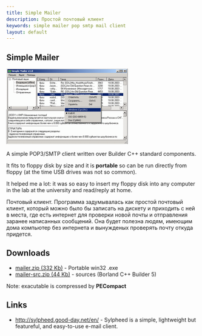 ```yaml
---
title: Simple Mailer
description: Простой почтовый клиент
keywords: simple mailer pop smtp mail client
layout: default
---
```


Simple Mailer
--
![Simple mailer screenshot](img/mailer.gif)

A simple POP3/SMTP client written over Builder C++ standard components.

It fits to floppy disk by size and it is **portable** so can be run
directly from floppy (at the time USB drives was not so common).

It helped me a lot: it was so easy to insert my floppy disk into any
computer in the lab at the university and read/reply at home.

Почтовый клиент. Программа задумывалась как простой почтовый клиент, который
можно было бы записать на дискету и приходить с ней в места, где есть интернет
для проверки новой почты и отправления заранее написанных сообщений. Она будет
полезна людям, имеющим дома компьютер без интернета и вынужденых проверять почту
откуда придется.

## Downloads
 - <a href="../files/mailer.zip">mailer.zip (332 Kb)</a>  - Portable win32 .exe
 - <a href="../files/mailer-src.zip">mailer-src.zip (44 Kb)</a> - sources (Borland C++ Builder 5)

  Note: exacutable is compressed by **PECompact**

## Links
 - <a href="http://sylpheed.good-day.net/en/">http://sylpheed.good-day.net/en/</a> -  Sylpheed is a simple, lightweight but featureful, and easy-to-use e-mail client.


